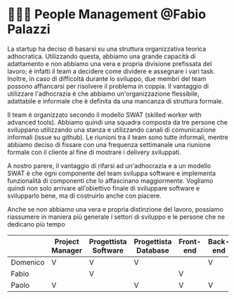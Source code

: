 # 👷🏼‍♂️ People Management @Fabio Palazzi

La startup ha deciso di basarsi su una struttura organizzativa teorica adhocratica. Utilizzando questa, abbiamo una grande capacità di adattamento e non abbiamo una vera e propria divisione prefissata del lavoro; è infatti il team a decidere come dividere e assegnare i vari task. Inoltre, in caso di difficoltà durante lo sviluppo, due membri del team possono affiancarsi per risolvere il problema in coppia. Il vantaggio di utilizzare l'adhocrazia è che abbiamo un'organizzazione flessibile, adattabile e informale che è definita da una mancanza di struttura formale.

Il team è organizzato secondo il modello SWAT (skilled worker with advanced tools). Abbiamo quindi una squadra composta da tre persone che sviluppano utilizzando una stanza e utilizzando canali di comunicazione informali (issue su github). Le riunioni tra il team sono tutte informali, mentre abbiamo deciso di fissare con una frequenza settimanale una riunione formale con il cliente al fine di mostrare i delivery sviluppati.

A nostro parere, il vantaggio di rifarsi ad un'adhocrazia e a un modello SWAT è che ogni componente del team sviluppa software e implementa funzionalità di componenti che lo affascinano maggiormente. Vogliamo quindi non solo arrivare all'obiettivo finale di sviluppare software e svilupparlo bene, ma di costruirlo anche con piacere.

Anche se non abbiamo una vera e propria distinzione del lavoro, possiamo riassumere in maniera più generale i settori di sviluppo e le persone che ne dedicano più tempo

|  | Project Manager | Progettista Software | Progettista Database | Front-end | Back-end | Testing |
| --- | --- | --- | --- | --- | --- | --- |
| Domenico | V | V | V |  | V | V |
| Fabio |  | V |  | V |  | V |
| Paolo | V |  | V | V | V | V |